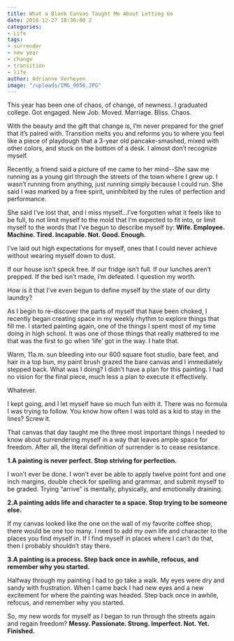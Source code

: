 ```yaml
---
title: What a Blank Canvas Taught Me About Letting Go
date: 2016-12-27 18:36:00 Z
categories:
- Life
tags:
- surrender
- new year
- change
- transition
- life
author: Adrianne Verheyen
image: "/uploads/IMG_9056.JPG"
---
```


This year has been one of chaos, of change, of newness. I graduated college. Got engaged. New Job. Moved. Marriage. Bliss. Chaos. 

With the beauty and the gift that change is, I’m never prepared for the grief that it’s paired with. Transition melts you and reforms you to where you feel like a piece of playdough that a 3-year old pancake-smashed, mixed with other colors, and stuck on the bottom of a desk. I almost don’t recognize myself. 

<!-- more -->
Recently, a friend said a picture of me came to her mind--She saw me running as a young girl through the streets of the town where I grew up. I wasn’t running from anything, just running simply because I could run. She said I was marked by a free spirit, uninhibited by the rules of perfection and performance. 

She said I’ve lost that, and I miss myself...I’ve forgotten what it feels like to be full, to not limit myself to the mold that I’m expected to fit into, or limit myself to the words that I’ve begun to describe myself by: **Wife. Employee. Machine. Tired. Incapable. Not. Good. Enough.**

I’ve laid out high expectations for myself, ones that I could never achieve without wearing myself down to dust. 

If our house isn’t speck free. If our fridge isn’t full. If our lunches aren’t prepped. If the bed isn’t made, I’m defeated. I question my worth. 

How is it that I’ve even begun to define myself by the state of our dirty laundry? 

As I begin to re-discover the parts of myself that have been choked, I recently began creating space in my weekly rhythm to explore things that fill me. I started painting again, one of the things I spent most of my time doing in high school. It was one of those things that really mattered to me that was the first to go when ‘life’ got in the way. I hate that. 

Warm, 11a.m. sun bleeding into our 600 square foot studio, bare feet, and hair in a top bun, my paint brush grazed the bare canvas and I immediately stepped back. What was I doing? I didn’t have a plan for this painting. I had no vision for the final piece, much less a plan to execute it effectively.

Whatever. 

I kept going, and I let myself have so much fun with it. There was no formula I was trying to follow. You know how often I was told as a kid to stay in the lines? Screw it.

That canvas that day taught me the three most important things I needed to know about surrendering myself in a way that leaves ample space for freedom. After all, the literal definition of surrender is to cease resistance.   

**1.A painting is never perfect. Stop striving for perfection.**
	
I won’t ever be done. I won’t ever be able to apply twelve point font and one inch margins, double check for spelling and grammar, and submit myself to be graded. Trying “arrive” is mentally, physically, and emotionally draining. 

**2.A painting adds life and character to a space. Stop trying to be someone else.**
	
If my canvas looked like the one on the wall of my favorite coffee shop, there would be one too many. I need to add my own life and character to the places you find myself in. If I find myself in places where I can’t do that, then I probably shouldn’t stay there.

**3.A painting is a process. Step back once in awhile, refocus, and remember why you started.**

Halfway through my painting I had to go take a walk. My eyes were dry and sandy with frustration. When I came back I had new eyes and a new excitement for where the painting was headed. Step back once in awhile, refocus, and remember why you started.
	
So, my new words for myself as I began to run through the streets again and regain freedom? **Messy. Passionate. Strong. Imperfect. Not. Yet. Finished.**
